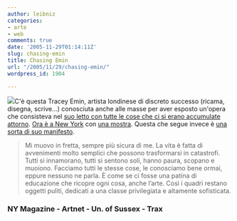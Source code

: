 ```yaml
---
author: leibniz
categories:
- arte
- web
comments: true
date: '2005-11-29T01:14:11Z'
slug: chasing-emin
title: Chasing Emin
url: "/2005/11/29/chasing-emin/"
wordpress_id: 1904

---
```

![](https://bontv.web.infoseek.co.jp/turner_bed.jpg)C'è questa Tracey Emin, artista londinese di discreto successo (ricama, disegna, scrive...) conosciuta anche alle masse per aver esposto un'opera che consisteva nel [suo letto con tutte le cose che ci si erano accumulate attorno](https://www.sussex.ac.uk/Units/arthist/sharp/issues/0002/pHTML/pTraceyEminMyBed01.shtml). [Ora è a New York](https://www.newyorkmetro.com/nymetro/arts/art/15171/index.html) con [una mostra](https://www.artnet.com/event/83251/tracey-emin-i-can-feel-your-smile.html). Questa che segue invece è [una sorta di suo manifesto](https://www.trax.it/tracey_emin.htm).

> Mi muovo in fretta, sempre più sicura di me. La vita è fatta di avvenimenti molto semplici che possono trasformarsi in catastrofi. Tutti si innamorano, tutti si sentono soli, hanno paura, scopano e muoiono. Facciamo tutti le stesse cose, le conosciamo bene ormai, eppure nessuno ne parla. È come se ci fosse una patina di educazione che ricopre ogni cosa, anche l’arte. Così i quadri restano oggetti puliti, dedicati a una classe privilegiata e altamente sofisticata.

### NY Magazine - Artnet - Un. of Sussex - Trax 

